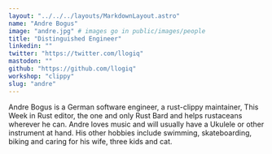 ```yaml
---
layout: "../../../layouts/MarkdownLayout.astro"
name: "Andre Bogus"
image: "andre.jpg" # images go in public/images/people
title: "Distinguished Engineer"
linkedin: ""
twitter: "https://twitter.com/llogiq"
mastodon: ""
github: "https://github.com/llogiq"
workshop: "clippy"
slug: "andre"
---
```


Andre Bogus is a German software engineer, a rust-clippy maintainer, This Week in Rust editor, the one and only Rust Bard and helps rustaceans wherever he can. Andre loves music and will usually have a Ukulele or other instrument at hand. His other hobbies include swimming, skateboarding, biking and caring for his wife, three kids and cat.